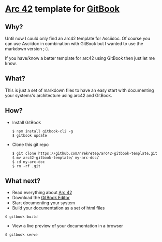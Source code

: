 # [Arc 42](http://www.arc42.de/) template for [GitBook](https://toolchain.gitbook.com/)

## Why?

Until now I could only find an arc42 template for Asciidoc. Of course you can use Asciidoc in combination with GitBook but I wanted to use the markdown version ;-\).

If you have\/know a better template for arc42 using GitBook then just let me know.

## What?

This is just a set of markdown files to have an easy start with documenting your systems's architecture using arc42 and GitBook.

## How?

* Install GitBook

  ```
  $ npm install gitbook-cli -g
  $ gitbook update
  ```

* Clone this git repo

  ```
  $ git clone https://github.com/nrekretep/arc42-gitbook-template.git
  $ mv arc42-gitbook-template/ my-arc-doc/
  $ cd my-arc-doc
  $ rm -rf .git
  ```


## What next?

* Read everything about [Arc 42](http://www.arc42.de/)
* Download the [GitBook Editor](https://www.gitbook.com/editor)
* Start documenting your system
* Build your documentation as a set of html files

```
$ gitbook build
```

* View a live preview of your documentation in a browser

```
$ gitbook serve
```

